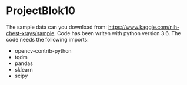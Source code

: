 # ProjectBlok10

The sample data can you download from: https://www.kaggle.com/nih-chest-xrays/sample. 
Code has been writen with python version 3.6.
The code needs the following imports:

- opencv-contrib-python
- tqdm
- pandas
- sklearn
- scipy
